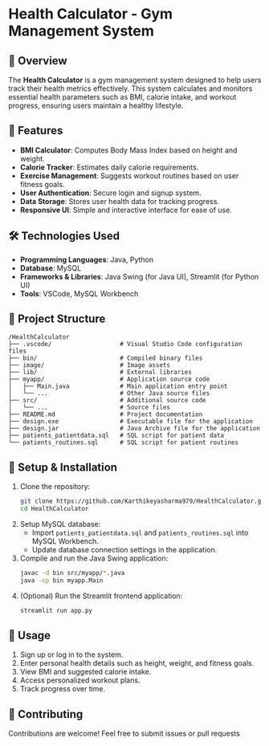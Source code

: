 # Health Calculator - Gym Management System

## 📌 Overview
The **Health Calculator** is a gym management system designed to help users track their health metrics effectively. This system calculates and monitors essential health parameters such as BMI, calorie intake, and workout progress, ensuring users maintain a healthy lifestyle.

## 🚀 Features
- **BMI Calculator**: Computes Body Mass Index based on height and weight.
- **Calorie Tracker**: Estimates daily calorie requirements.
- **Exercise Management**: Suggests workout routines based on user fitness goals.
- **User Authentication**: Secure login and signup system.
- **Data Storage**: Stores user health data for tracking progress.
- **Responsive UI**: Simple and interactive interface for ease of use.

## 🛠️ Technologies Used
- **Programming Languages**: Java, Python
- **Database**: MySQL
- **Frameworks & Libraries**: Java Swing (for Java UI), Streamlit (for Python UI)
- **Tools**: VSCode, MySQL Workbench

## 📂 Project Structure
```
/HealthCalculator
├── .vscode/                   # Visual Studio Code configuration files
├── bin/                       # Compiled binary files
├── image/                     # Image assets
├── lib/                       # External libraries
├── myapp/                     # Application source code
│   ├── Main.java              # Main application entry point
│   └── ...                    # Other Java source files
├── src/                       # Additional source code
│   └── ...                    # Source files
├── README.md                  # Project documentation
├── design.exe                 # Executable file for the application
├── design.jar                 # Java Archive file for the application
├── patients_patientdata.sql   # SQL script for patient data
└── patients_routines.sql      # SQL script for patient routines
```

## 🔧 Setup & Installation
1. Clone the repository:
   ```sh
   git clone https://github.com/Karthikeyasharma979/HealthCalculator.git
   cd HealthCalculator
   ```
2. Setup MySQL database:
   - Import `patients_patientdata.sql` and `patients_routines.sql` into MySQL Workbench.
   - Update database connection settings in the application.
3. Compile and run the Java Swing application:
   ```sh
   javac -d bin src/myapp/*.java
   java -cp bin myapp.Main
   ```
4. (Optional) Run the Streamlit frontend application:
   ```sh
   streamlit run app.py
   ```

## 📌 Usage
1. Sign up or log in to the system.
2. Enter personal health details such as height, weight, and fitness goals.
3. View BMI and suggested calorie intake.
4. Access personalized workout plans.
5. Track progress over time.

## 🤝 Contributing
Contributions are welcome! Feel free to submit issues or pull requests

